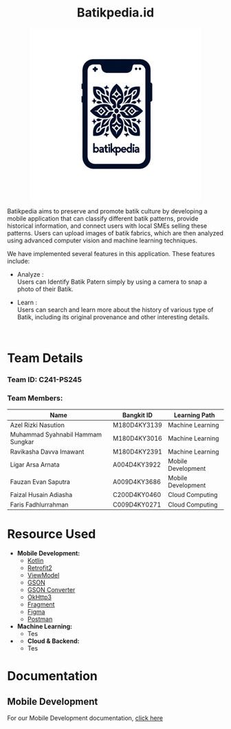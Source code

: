 <p align="center">
  <h1 align="center"><b>Batikpedia.id</b></h1>
</p>

<p align="center">
  <img src="https://github.com/Batikpedia-id/.github/blob/main/profile/images/LogoRemove.png" alt="Batikpedia Logo" width="400px">
</p>

Batikpedia aims to preserve and promote batik culture by developing a mobile application that can classify different batik patterns, provide historical information, and connect users with local SMEs selling these patterns. Users can upload images of batik fabrics, which are then analyzed using advanced computer vision and machine learning techniques.

We have implemented several features in this application. These features include:

- Analyze :
<br /> Users can Identify Batik Patern simply by using a camera to snap a photo of their Batik.

- Learn :
<br /> Users can search and learn more about the history of various type of Batik, including its original provenance and other interesting details.

<br>

# Team Details

### Team ID: C241-PS245
### Team Members:
| Name                               | Bangkit ID       | Learning Path            |
| ---------------------------------- | ---------------- | ------------------------ |
| Azel Rizki Nasution                | M180D4KY3139     | Machine Learning         |
| Muhammad Syahnabil Hammam Sungkar  | M180D4KY3016     | Machine Learning         |
| Ravikasha Davva Imawant            | M180D4KY2391     | Machine Learning         |
| Ligar Arsa Arnata                  | A004D4KY3922     | Mobile Development       |
| Fauzan Evan Saputra                | A009D4KY3686     | Mobile Development       |
| Faizal Husain Adiasha              | C200D4KY0460     | Cloud Computing          |
| Faris Fadhlurrahman                | C009D4KY0271     | Cloud Computing          |

# Resource Used
- <b> Mobile Development: </b>
  - [Kotlin](https://kotlinlang.org/)
  - [Retrofit2](https://kotlinlang.org/)
  - [ViewModel](https://developer.android.com/topic/libraries/architecture/viewmodel)
  - [GSON](https://github.com/google/gson)
  - [GSON Converter](https://github.com/square/retrofit/tree/master/retrofit-converters/gson)
  - [OkHttp3](https://square.github.io/okhttp/)
  - [Fragment](https://developer.android.com/guide/fragments?hl=id)
  - [Figma](https://www.figma.com/)
  - [Postman](https://www.postman.com/)
- <b> Machine Learning: </b>
  - Tes
- - <b> Cloud & Backend: </b>
  - Tes

# Documentation
## Mobile Development
For our Mobile Development documentation, [click here](https://github.com/Pupuk-In/Mobile-Development#readme)
